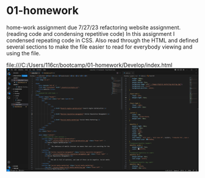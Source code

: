 # 01-homework
home-work assignment due 7/27/23
refactoring website assignment. (reading code and condensing repetitive code)
In this assignment I condensed repeating code in CSS. Also read through the HTML and defined several sections to make the file easier to read for everybody viewing and using the file.

file:///C:/Users/116cr/bootcamp/01-homework/Develop/index.html
![Alt text](<Screenshot 2023-07-27 182704.png>)
